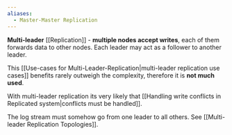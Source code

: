 ```yaml
---
aliases:
  - Master-Master Replication
---
```

**Multi-leader** [[Replication]] - **multiple nodes accept writes**, each of them forwards data to other nodes. Each leader may act as a follower to another leader.

This [[Use-cases for Multi-Leader-Replication|multi-leader replication use cases]] benefits rarely outweigh the complexity, therefore it is **not much used**.

With multi-leader replication its very likely that [[Handling write conflicts in Replicated system|conflicts must be handled]].

The log stream must somehow go from one leader to all others. See [[Multi-leader Replication Topologies]].
